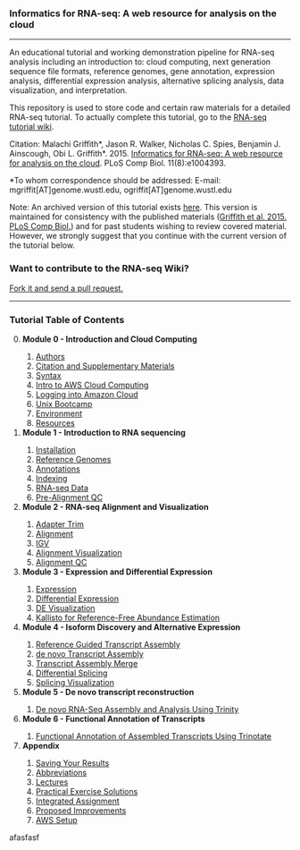### Informatics for RNA-seq: A web resource for analysis on the cloud

<hr>

An educational tutorial and working demonstration pipeline for RNA-seq analysis including an introduction to: cloud computing, next generation sequence file formats, reference genomes, gene annotation, expression analysis, differential expression analysis, alternative splicing analysis, data visualization, and interpretation.

This repository is used to store code and certain raw materials for a detailed RNA-seq tutorial.  To actually complete this tutorial, go to the <a href="https://github.com/griffithlab/rnaseq_tutorial/wiki">RNA-seq tutorial wiki</a>.

Citation:
Malachi Griffith\*, Jason R. Walker, Nicholas C. Spies, Benjamin J. Ainscough, Obi L. Griffith\*. 2015. <a href="http://dx.doi.org/10.1371/journal.pcbi.1004393">Informatics for RNA-seq: A web resource for analysis on the cloud</a>. PLoS Comp Biol. 11(8):e1004393.

\*To whom correspondence should be addressed: E-mail: mgriffit[AT]genome.wustl.edu, ogriffit[AT]genome.wustl.edu

Note: An archived version of this tutorial exists <a href="https://github.com/griffithlab/rnaseq_tutorial_v1">here</a>. This version is maintained for consistency with the published materials (<a href="http://dx.doi.org/10.1371/journal.pcbi.1004393">Griffith et al. 2015. PLoS Comp Biol.</a>) and for past students wishing to review covered material. However, we strongly suggest that you continue with the current version of the tutorial below.

### Want to contribute to the RNA-seq Wiki?

[Fork it and send a pull request.](https://github.com/griffithlab/rnaseq_tutorial_wiki.git)

<hr>

### Tutorial Table of Contents
<ol start="0">
  <li><strong>Module 0 - Introduction and Cloud Computing</strong></li>
  <ol start="i">
   <li><a href="https://github.com/griffithlab/rnaseq_tutorial/wiki/Authors">Authors</a></li>
   <li><a href="https://github.com/griffithlab/rnaseq_tutorial/wiki/Citation">Citation and Supplementary Materials</a></li>
   <li><a href="https://github.com/griffithlab/rnaseq_tutorial/wiki/Syntax">Syntax</a></li>
   <li><a href="https://github.com/griffithlab/rnaseq_tutorial/wiki/Intro-to-AWS-Cloud-Computing">Intro to AWS Cloud Computing</a></li>
   <li><a href="https://github.com/griffithlab/rnaseq_tutorial/wiki/Logging-into-Amazon-Cloud">Logging into Amazon Cloud</a></li>
   <li><a href="https://github.com/griffithlab/rnaseq_tutorial/wiki/Unix-Bootcamp">Unix Bootcamp</a></li>
   <li><a href="https://github.com/griffithlab/rnaseq_tutorial/wiki/Environment">Environment</a></li>
   <li><a href="https://github.com/griffithlab/rnaseq_tutorial/wiki/Resources">Resources</a></li>
  </ol>
  <li><strong>Module 1 - Introduction to RNA sequencing</strong></li>
  <ol start="i">
   <li><a href="https://github.com/griffithlab/rnaseq_tutorial/wiki/Installation">Installation</a></li>
   <li><a href="https://github.com/griffithlab/rnaseq_tutorial/wiki/Reference-Genome">Reference Genomes</a></li>
   <li><a href="https://github.com/griffithlab/rnaseq_tutorial/wiki/Annotation">Annotations</a></li>
   <li><a href="https://github.com/griffithlab/rnaseq_tutorial/wiki/Indexing">Indexing</a></li>
   <li><a href="https://github.com/griffithlab/rnaseq_tutorial/wiki/RNAseq-Data">RNA-seq Data</a></li>
   <li><a href="https://github.com/griffithlab/rnaseq_tutorial/wiki/PreAlignment-QC">Pre-Alignment QC</a></li>
  </ol>
  <li><strong>Module 2 - RNA-seq Alignment and Visualization</strong></li>
  <ol start="i">
   <li><a href="https://github.com/griffithlab/rnaseq_tutorial/wiki/Adapter-Trim">Adapter Trim</a></li>
   <li><a href="https://github.com/griffithlab/rnaseq_tutorial/wiki/Alignment">Alignment</a></li>
   <li><a href="https://github.com/griffithlab/rnaseq_tutorial/wiki/IGV-Tutorial">IGV</a></li>
   <li><a href="https://github.com/griffithlab/rnaseq_tutorial/wiki/PostAlignment-Visualization">Alignment Visualization</a></li>
   <li><a href="https://github.com/griffithlab/rnaseq_tutorial/wiki/PostAlignment-QC">Alignment QC</a></li>
  </ol>
  <li><strong>Module 3 - Expression and Differential Expression</strong></li>
  <ol start="i">
   <li><a href="https://github.com/griffithlab/rnaseq_tutorial/wiki/Expression">Expression</a></li>
   <li><a href="https://github.com/griffithlab/rnaseq_tutorial/wiki/Differential-Expression">Differential Expression</a></li>
   <li><a href="https://github.com/griffithlab/rnaseq_tutorial/wiki/DE-Visualization">DE Visualization</a></li>
   <li><a href="https://github.com/griffithlab/rnaseq_tutorial/wiki/Kallisto">Kallisto for Reference-Free Abundance Estimation</a></li>
  </ol>
  <li><strong>Module 4 - Isoform Discovery and Alternative Expression</strong></li>
  <ol start="i">
   <li><a href="https://github.com/griffithlab/rnaseq_tutorial/wiki/Reference-Guided-Transcript-Assembly">Reference Guided Transcript Assembly</a></li>
   <li><a href="https://github.com/griffithlab/rnaseq_tutorial/wiki/de-novo-Transcript-Assembly">de novo Transcript Assembly</a></li>
   <li><a href="https://github.com/griffithlab/rnaseq_tutorial/wiki/Transcript-Assembly-Merge">Transcript Assembly Merge</a></li>
   <li><a href="https://github.com/griffithlab/rnaseq_tutorial/wiki/Differential-Splicing">Differential Splicing</a></li>
   <li><a href="https://github.com/griffithlab/rnaseq_tutorial/wiki/Transcript-Assembly-Visualization">Splicing Visualization</a></li>
  </ol>
  <li><strong>Module 5 - De novo transcript reconstruction</strong></li>
    <ol start="i">
    <li><a href="https://github.com/griffithlab/rnaseq_tutorial/wiki/Trinity-Assembly-And-Analysis">De novo RNA-Seq Assembly and Analysis Using Trinity</a></li>
    </ol>
  <li><strong>Module 6 - Functional Annotation of Transcripts</strong></li>
    <ol start="i">
    <li><a href="https://github.com/griffithlab/rnaseq_tutorial/wiki/Trinotate-Functional-Annotation">Functional Annotation of Assembled Transcripts Using Trinotate</a></li>
    </ol>
  <li><strong>Appendix</strong></li>
  <ol start="i">
   <li><a href="https://github.com/griffithlab/rnaseq_tutorial/wiki/Saving-Your-Results">Saving Your Results</a></li>
   <li><a href="https://github.com/griffithlab/rnaseq_tutorial/wiki/Abbreviations">Abbreviations</a></li>
   <li><a href="https://github.com/griffithlab/rnaseq_tutorial/wiki/Lectures">Lectures</a></li>
   <li><a href="https://github.com/griffithlab/rnaseq_tutorial/wiki/Solutions">Practical Exercise Solutions</a></li>
   <li><a href="https://github.com/griffithlab/rnaseq_tutorial/wiki/Integrated-Assignment">Integrated Assignment</a></li>
   <li><a href="https://github.com/griffithlab/rnaseq_tutorial/wiki/Proposed-Improvements">Proposed Improvements</a></li>
   <li><a href="https://github.com/griffithlab/rnaseq_tutorial/wiki/AWS-Setup">AWS Setup</a></li>
  </ol>
</ol>
afasfasf

